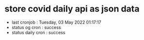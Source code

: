 # store covid daily api as json data

- last cronjob : Tuesday, 03 May 2022 01:17:17
- status og cron : success
- status daily cron : success
      
      